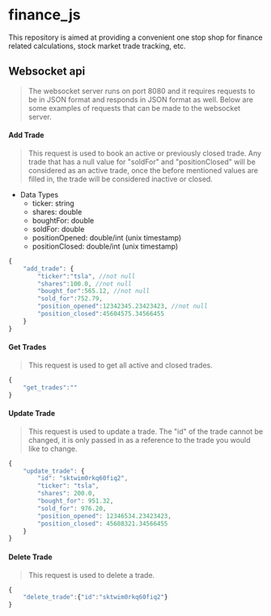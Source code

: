# finance_js
This repository is aimed at providing a convenient one stop shop for finance related calculations, stock market trade tracking, etc.

## Websocket api
> The websocket server runs on port 8080 and it requires requests to be in JSON format and responds in JSON format as well. Below are some examples of requests that can be made to the websocket server.

#### Add Trade
> This request is used to book an active or previously closed trade. Any trade that has a null value for "soldFor" and "positionClosed" will be considered as an active trade, once the before mentioned values are filled in, the trade will be considered inactive or closed.

* Data Types
  * ticker: string
  * shares: double
  * boughtFor: double
  * soldFor: double
  * positionOpened: double/int (unix timestamp)
  * positionClosed: double/int (unix timestamp)

```javascript
{
	"add_trade": {
		"ticker":"tsla", //not null
		"shares":100.0, //not null
		"bought_for":565.12, //not null
		"sold_for":752.79,
		"position_opened":12342345.23423423, //not null
		"position_closed":45604575.34566455
	}
}
```

#### Get Trades
> This request is used to get all active and closed trades.
```javascript
{
	"get_trades":""
}
```

#### Update Trade
> This request is used to update a trade. The "id" of the trade cannot be changed, it is only passed in as a reference to the trade you would like to change.
```javascript
{
	"update_trade": {
		"id": "sktwim0rkq60fiq2",
		"ticker": "tsla",
		"shares": 200.0,
		"bought_for": 951.32,
		"sold_for": 976.20,
		"position_opened": 12346534.23423423,
		"position_closed": 45608321.34566455
	}
}
```

#### Delete Trade
> This request is used to delete a trade.
```javascript
{
	"delete_trade":{"id":"sktwim0rkq60fiq2"}
}
```